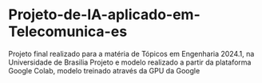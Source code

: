 # Projeto-de-IA-aplicado-em-Telecomunica-es
Projeto final realizado para a matéria de Tópicos em Engenharia 2024.1, na Universidade de Brasilia
Projeto e modelo realizado a partir da plataforma Google Colab, modelo treinado através da GPU da Google
